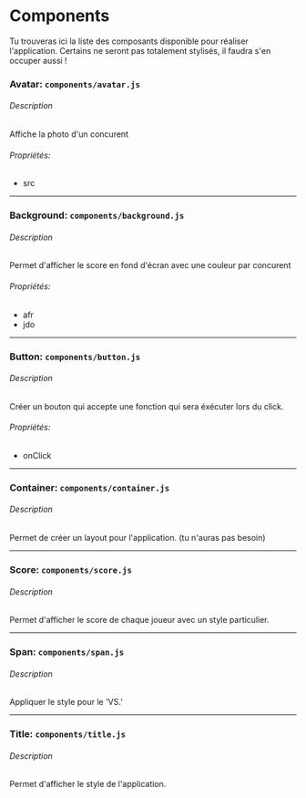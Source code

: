 # Components

Tu trouveras ici la liste des composants disponible pour réaliser l'application. Certains ne seront pas totalement stylisés, il faudra s'en occuper aussi !

### Avatar: `components/avatar.js`

###### Description

Affiche la photo d'un concurent

###### Propriétés:

* src

---

### Background: `components/background.js`

###### Description

Permet d'afficher le score en fond d'écran avec une couleur par concurent

###### Propriétés:

* afr
* jdo

---

### Button: `components/button.js`

###### Description

Créer un bouton qui accepte une fonction qui sera éxécuter lors du click.

###### Propriétés:

* onClick

---

### Container: `components/container.js`

###### Description

Permet de créer un layout pour l'application. \(tu n'auras pas besoin\)

---

### Score: `components/score.js`

###### Description

Permet d'afficher le score de chaque joueur avec un style particulier.

---

### Span: `components/span.js`

###### Description

Appliquer le style pour le 'VS.'

---

### Title: `components/title.js`

###### Description

Permet d'afficher le style de l'application.

